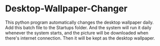 # Desktop-Wallpaper-Changer
This python program automatically changes the desktop wallpaper daily.
Add this batch file to the Startups folder.
And the system will run it daily whenever the system starts, and the picture will be downloaded when there's internet connection.
Then it will be kept as the desktop wallpaper.
